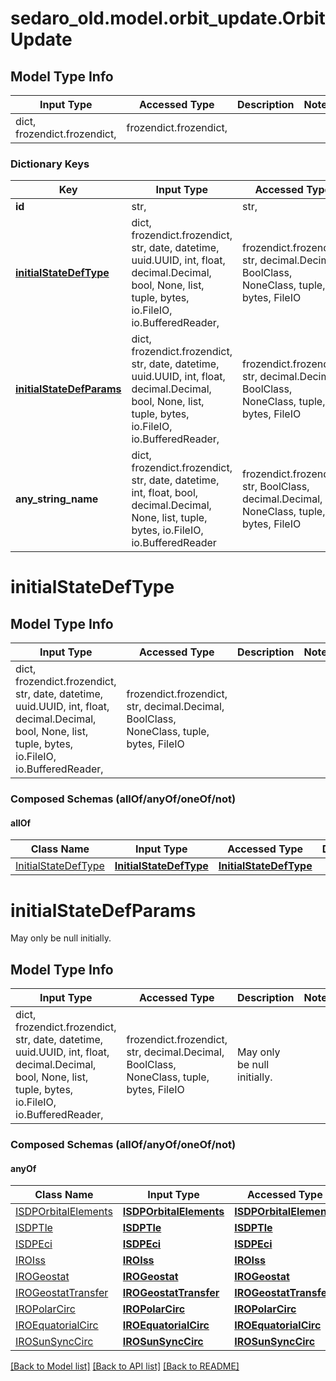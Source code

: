 # sedaro_old.model.orbit_update.OrbitUpdate

## Model Type Info
Input Type | Accessed Type | Description | Notes
------------ | ------------- | ------------- | -------------
dict, frozendict.frozendict,  | frozendict.frozendict,  |  | 

### Dictionary Keys
Key | Input Type | Accessed Type | Description | Notes
------------ | ------------- | ------------- | ------------- | -------------
**id** | str,  | str,  |  | [optional] 
**[initialStateDefType](#initialStateDefType)** | dict, frozendict.frozendict, str, date, datetime, uuid.UUID, int, float, decimal.Decimal, bool, None, list, tuple, bytes, io.FileIO, io.BufferedReader,  | frozendict.frozendict, str, decimal.Decimal, BoolClass, NoneClass, tuple, bytes, FileIO |  | [optional] 
**[initialStateDefParams](#initialStateDefParams)** | dict, frozendict.frozendict, str, date, datetime, uuid.UUID, int, float, decimal.Decimal, bool, None, list, tuple, bytes, io.FileIO, io.BufferedReader,  | frozendict.frozendict, str, decimal.Decimal, BoolClass, NoneClass, tuple, bytes, FileIO | May only be null initially. | [optional] 
**any_string_name** | dict, frozendict.frozendict, str, date, datetime, int, float, bool, decimal.Decimal, None, list, tuple, bytes, io.FileIO, io.BufferedReader | frozendict.frozendict, str, BoolClass, decimal.Decimal, NoneClass, tuple, bytes, FileIO | any string name can be used but the value must be the correct type | [optional]

# initialStateDefType

## Model Type Info
Input Type | Accessed Type | Description | Notes
------------ | ------------- | ------------- | -------------
dict, frozendict.frozendict, str, date, datetime, uuid.UUID, int, float, decimal.Decimal, bool, None, list, tuple, bytes, io.FileIO, io.BufferedReader,  | frozendict.frozendict, str, decimal.Decimal, BoolClass, NoneClass, tuple, bytes, FileIO |  | 

### Composed Schemas (allOf/anyOf/oneOf/not)
#### allOf
Class Name | Input Type | Accessed Type | Description | Notes
------------- | ------------- | ------------- | ------------- | -------------
[InitialStateDefType](InitialStateDefType.md) | [**InitialStateDefType**](InitialStateDefType.md) | [**InitialStateDefType**](InitialStateDefType.md) |  | 

# initialStateDefParams

May only be null initially.

## Model Type Info
Input Type | Accessed Type | Description | Notes
------------ | ------------- | ------------- | -------------
dict, frozendict.frozendict, str, date, datetime, uuid.UUID, int, float, decimal.Decimal, bool, None, list, tuple, bytes, io.FileIO, io.BufferedReader,  | frozendict.frozendict, str, decimal.Decimal, BoolClass, NoneClass, tuple, bytes, FileIO | May only be null initially. | 

### Composed Schemas (allOf/anyOf/oneOf/not)
#### anyOf
Class Name | Input Type | Accessed Type | Description | Notes
------------- | ------------- | ------------- | ------------- | -------------
[ISDPOrbitalElements](ISDPOrbitalElements.md) | [**ISDPOrbitalElements**](ISDPOrbitalElements.md) | [**ISDPOrbitalElements**](ISDPOrbitalElements.md) |  | 
[ISDPTle](ISDPTle.md) | [**ISDPTle**](ISDPTle.md) | [**ISDPTle**](ISDPTle.md) |  | 
[ISDPEci](ISDPEci.md) | [**ISDPEci**](ISDPEci.md) | [**ISDPEci**](ISDPEci.md) |  | 
[IROIss](IROIss.md) | [**IROIss**](IROIss.md) | [**IROIss**](IROIss.md) |  | 
[IROGeostat](IROGeostat.md) | [**IROGeostat**](IROGeostat.md) | [**IROGeostat**](IROGeostat.md) |  | 
[IROGeostatTransfer](IROGeostatTransfer.md) | [**IROGeostatTransfer**](IROGeostatTransfer.md) | [**IROGeostatTransfer**](IROGeostatTransfer.md) |  | 
[IROPolarCirc](IROPolarCirc.md) | [**IROPolarCirc**](IROPolarCirc.md) | [**IROPolarCirc**](IROPolarCirc.md) |  | 
[IROEquatorialCirc](IROEquatorialCirc.md) | [**IROEquatorialCirc**](IROEquatorialCirc.md) | [**IROEquatorialCirc**](IROEquatorialCirc.md) |  | 
[IROSunSyncCirc](IROSunSyncCirc.md) | [**IROSunSyncCirc**](IROSunSyncCirc.md) | [**IROSunSyncCirc**](IROSunSyncCirc.md) |  | 

[[Back to Model list]](../../README.md#documentation-for-models) [[Back to API list]](../../README.md#documentation-for-api-endpoints) [[Back to README]](../../README.md)

